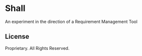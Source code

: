 # Shall

An experiment in the direction of a Requirement Management Tool 

## License

Proprietary. All Rights Reserved.


